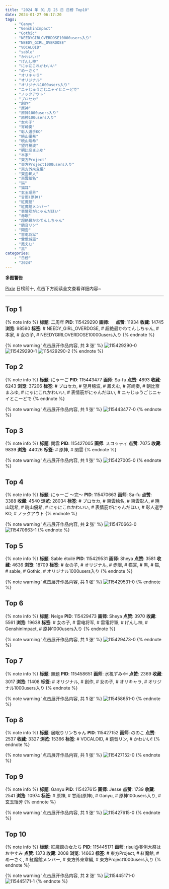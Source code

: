 ```yaml
---
title: "2024 年 01 月 25 日 日榜 Top10"
date: 2024-01-27 06:17:20
tags:
    - "Ganyu"
    - "GenshinImpact"
    - "Gothic"
    - "NEEDYGIRLOVERDOSE10000users入り"
    - "NEEDY_GIRL_OVERDOSE"
    - "VOCALOID"
    - "sable"
    - "かわいい!"
    - "げんし神"
    - "にゃにこれかわいい"
    - "めーさく"
    - "オリキャラ"
    - "オリジナル"
    - "オリジナル1000users入り"
    - "ニャじゅうごじニャイとこーどで"
    - "ノックアウト"
    - "プロセカ"
    - "創作"
    - "原神"
    - "原神1000users入り"
    - "原神100users入り"
    - "女の子"
    - "宵崎奏"
    - "彰人選手KO"
    - "暁山優希"
    - "暁山瑞希"
    - "望月穂波"
    - "朝比奈まふゆ"
    - "本家"
    - "東方Project"
    - "東方Project1000users入り"
    - "東方外來韋編"
    - "東雲彰人"
    - "東雲絵名"
    - "猫"
    - "猫耳"
    - "玄玉瑶芳"
    - "甘雨(原神)"
    - "紅魔館"
    - "紅魔館メンバー"
    - "表情筋がにゃんだほい"
    - "赤眼"
    - "超絶最かわてんしちゃん"
    - "鏡音リン"
    - "閑雲"
    - "雷电将军"
    - "雷電将軍"
    - "鳳えむ"
    - "黒"
categories:
    - "日榜"
    - "2024"
---
```


<i class="fa fa-triangle-exclamation"></i>**多图警告**<i class="fa fa-triangle-exclamation"></i>

[Pixiv](https://www.pixiv.net/) 日榜前十, 点击下方阅读全文查看详细内容~

<!-- more -->

---

## Top 1

{% note info %}
**标题**: 二周年
**PID**: 115429290 **画师**: ㅤ
**点赞**: 11934 **收藏**: 14745 **浏览**: 98590
**标签**: # NEEDY_GIRL_OVERDOSE, # 超絶最かわてんしちゃん, # 本家, # 女の子, # NEEDYGIRLOVERDOSE10000users入り
{% endnote %}

{% note warning '点击展开作品内容, 共 **3** 张' %}
![115429290-0](https://i.pixiv.re/img-original/img/2024/01/24/01/07/59/115429290_p0.jpg)
![115429290-1](https://i.pixiv.re/img-original/img/2024/01/24/01/07/59/115429290_p1.jpg)
![115429290-2](https://i.pixiv.re/img-original/img/2024/01/24/01/07/59/115429290_p2.jpg)
{% endnote %}

## Top 2

{% note info %}
**标题**: にゃーご
**PID**: 115443477 **画师**: Sa-fu
**点赞**: 4893 **收藏**: 6243 **浏览**: 37206
**标签**: # プロセカ, # 望月穂波, # 鳳えむ, # 宵崎奏, # 朝比奈まふゆ, # にゃにこれかわいい, # 表情筋がにゃんだほい, # ニャじゅうごじニャイとこーどで
{% endnote %}

{% note warning '点击展开作品内容, 共 **1** 张' %}
![115443477-0](https://i.pixiv.re/img-original/img/2024/01/24/18/02/37/115443477_p0.jpg)
{% endnote %}

## Top 3

{% note info %}
**标题**: 閑雲
**PID**: 115427005 **画师**: スコッティ
**点赞**: 7075 **收藏**: 9839 **浏览**: 44026
**标签**: # 原神, # 閑雲
{% endnote %}

{% note warning '点击展开作品内容, 共 **1** 张' %}
![115427005-0](https://i.pixiv.re/img-original/img/2024/01/24/00/00/16/115427005_p0.jpg)
{% endnote %}

## Top 4

{% note info %}
**标题**: にゃーご ～完～
**PID**: 115470663 **画师**: Sa-fu
**点赞**: 3388 **收藏**: 4540 **浏览**: 28034
**标签**: # プロセカ, # 東雲絵名, # 東雲彰人, # 暁山瑞希, # 暁山優希, # にゃにこれかわいい, # 表情筋がにゃんだほい, # 彰人選手KO, # ノックアウト
{% endnote %}

{% note warning '点击展开作品内容, 共 **2** 张' %}
![115470663-0](https://i.pixiv.re/img-original/img/2024/01/25/18/36/42/115470663_p0.jpg)
![115470663-1](https://i.pixiv.re/img-original/img/2024/01/25/18/36/42/115470663_p1.jpg)
{% endnote %}

## Top 5

{% note info %}
**标题**: Sable étoilé
**PID**: 115429531 **画师**: Sheya
**点赞**: 3581 **收藏**: 4636 **浏览**: 18709
**标签**: # 女の子, # オリジナル, # 赤眼, # 猫耳, # 黒, # 猫, # sable, # Gothic, # オリジナル1000users入り
{% endnote %}

{% note warning '点击展开作品内容, 共 **1** 张' %}
![115429531-0](https://i.pixiv.re/img-original/img/2024/01/24/01/18/40/115429531_p0.jpg)
{% endnote %}

## Top 6

{% note info %}
**标题**: Neige
**PID**: 115429473 **画师**: Sheya
**点赞**: 3970 **收藏**: 5561 **浏览**: 19638
**标签**: # 女の子, # 雷电将军, # 雷電将軍, # げんし神, # GenshinImpact, # 原神1000users入り
{% endnote %}

{% note warning '点击展开作品内容, 共 **1** 张' %}
![115429473-0](https://i.pixiv.re/img-original/img/2024/01/24/01/15/43/115429473_p0.jpg)
{% endnote %}

## Top 7

{% note info %}
**标题**: 無題
**PID**: 115458651 **画师**: 水視ずみ🐟
**点赞**: 2369 **收藏**: 3017 **浏览**: 11408
**标签**: # オリジナル, # 創作, # 女の子, # オリキャラ, # オリジナル1000users入り
{% endnote %}

{% note warning '点击展开作品内容, 共 **1** 张' %}
![115458651-0](https://i.pixiv.re/img-original/img/2024/01/25/03/59/49/115458651_p0.png)
{% endnote %}

## Top 8

{% note info %}
**标题**: 居眠りリンちゃん
**PID**: 115427152 **画师**: ののこ
**点赞**: 2537 **收藏**: 3327 **浏览**: 15366
**标签**: # VOCALOID, # 鏡音リン, # かわいい!
{% endnote %}

{% note warning '点击展开作品内容, 共 **1** 张' %}
![115427152-0](https://i.pixiv.re/img-original/img/2024/01/24/06/13/04/115427152_p0.jpg)
{% endnote %}

## Top 9

{% note info %}
**标题**: Ganyu
**PID**: 115427615 **画师**: Jesse
**点赞**: 1739 **收藏**: 2541 **浏览**: 10974
**标签**: # 原神, # 甘雨(原神), # Ganyu, # 原神100users入り, # 玄玉瑶芳
{% endnote %}

{% note warning '点击展开作品内容, 共 **1** 张' %}
![115427615-0](https://i.pixiv.re/img-original/img/2024/01/24/00/09/29/115427615_p0.jpg)
{% endnote %}

## Top 10

{% note info %}
**标题**: 紅魔館の女たち
**PID**: 115445171 **画师**: risui@春例大祭はおやすみ
**点赞**: 1373 **收藏**: 2008 **浏览**: 14663
**标签**: # 東方Project, # 紅魔館, # めーさく, # 紅魔館メンバー, # 東方外來韋編, # 東方Project1000users入り
{% endnote %}

{% note warning '点击展开作品内容, 共 **2** 张' %}
![115445171-0](https://i.pixiv.re/img-original/img/2024/01/24/19/14/36/115445171_p0.png)
![115445171-1](https://i.pixiv.re/img-original/img/2024/01/24/19/14/36/115445171_p1.png)
{% endnote %}
